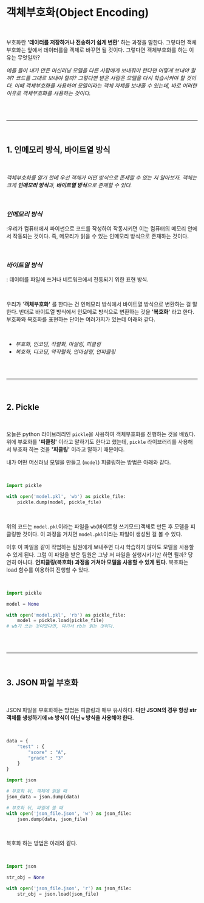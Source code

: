 # **객체부호화(Object Encoding)**

<br>

부호화란 **'데이터를 저장하거나 전송하기 쉽게 변환'** 하는 과정을 말한다. 그렇다면 객체부호화는 앞에서 데이터를을 객체로 바꾸면 될 것이다. 그렇다면 객체부호화를 하는 이유는 무엇일까?

*예를 들어 내가 만든 머신러닝 모델을 다른 사람에게 보내줘야 한다면 어떻게 보내야 할까? 코드를 그대로 보내야 할까? 그렇다면 받은 사람은 모델을 다시 학습시켜야 할 것이다. 이때 객체부호화를 사용하여 모델이라는 객체 자체를 보내줄 수 있는데, 바로 이러한 이유로 객체부호화를 사용하는 것이다.*

<br>
<br>
<hr>
<br>

## **1. 인메모리 방식, 바이트열 방식**

<br>

*객체부호화를 알기 전에 우선 객체가 어떤 방식으로 존재할 수 있는 지 알아보자. 객체는 크게 **인메모리 방식**과, **바이트열 방식**으로 존재할 수 있다.*

<br>

### *인메모리 방식*
:우리가 컴퓨터에서 파이썬으로 코드를 작성하여 작동시키면 이는 컴퓨터의 메모리 안에서 작동되는 것이다. 즉, 메모리가 읽을 수 있는 인메모리 방식으로 존재하는 것이다.

<br>

### *바이트열 방식*
: 데이터를 파일에 쓰거나 네트워크에서 전동되기 위한 표현 방식.

<br>

우리가 '**객체부호화'** 를 한다는 건 인메모리 방식에서 바이트열 방식으로 변환하는 걸 말한다. 반대로 바이트열 방식에서 인모메로 방식으로 변환하는 것을 **'복호화'** 라고 한다. 부호화와 복호화를 표현하는 단어는 여러가지가 있는데 아래와 같다.

<br>

* *부호화, 인코딩, 직렬화, 마샬링, 피클링*
* *복호화, 디코딩, 역직렬화, 언마샬링, 언피클링*

<br>
<br>
<hr>
<br>

## **2. Pickle**

<br>

오늘은 python 라이브러리인 `pickle`을 사용하여 객체부호화를 진행하는 것을 배웠다. 위에 부호화를 **'피클링'** 이라고 말하기도 한다고 했는데, `pickle` 라이브러리를 사용해서 부호화 하는 것을 **'피클링'** 이라고 말하기 때문이다.

내가 어떤 머신러닝 모델을 만들고 (`model`) 피클링하는 방법은 아래와 같다.

<br>

~~~python
import pickle

with open('model.pkl', 'wb') as pickle_file:
    pickle.dump(model, pickle_file)
~~~

<br>

위의 코드는 `model.pkl`이라는 파일을 `wb`(바이트형 쓰기모드)객체로 만든 후 모델을 피클링한 것이다. 이 과정을 거치면 `model.pkl`이라는 파일이 생성된 걸 볼 수 있다.

이후 이 파일을 같이 작업하는 팀원에게 보내주면 다시 학습하지 않아도 모델을 사용할 수 있게 된다. 그럼 이 파일을 받은 팀원은 그냥 저 파일을 실행시키기만 하면 될까? 당연히 아니다. **언피클링(복호화) 과정을 거쳐야 모델을 사용할 수 있게 된다.** 복호화는 load 함수를 이용하여 진행할 수 있다.

<br>

~~~python
import pickle

model = None

with open('model.pkl', 'rb') as pickle_file:
    model = pickle.load(pickle_file)
# wb가 쓰는 것이었다면, 여기서 rb는 읽는 것이다.
~~~

<br>
<br>
<hr>
<br>

## **3. JSON 파일 부호화**

<br>

JSON 파일을 부호화하는 방법은 피클링과 매우 유사하다. **다만 JSON의 경우 항상 str 객체를 생성하기에 `wb` 방식이 아닌 `w` 방식을 사용해야 한다.**

<br>

~~~python
data = {
    "test" : {
        "score" : "A",
        "grade" : "3"
    }
}

import json

# 부호화 뒤, 객체에 읽을 때
json_data = json.dump(data)

# 부호화 뒤, 파일에 쓸 때
with open('json_file.json', 'w') as json_file:
    json.dump(data, json_file)
~~~

<br>

복호화 하는 방법은 아래와 같다.

<br>

~~~python
import json

str_obj = None

with open('json_file.json', 'r') as json_file:
    str_obj = json.load(json_file)
~~~